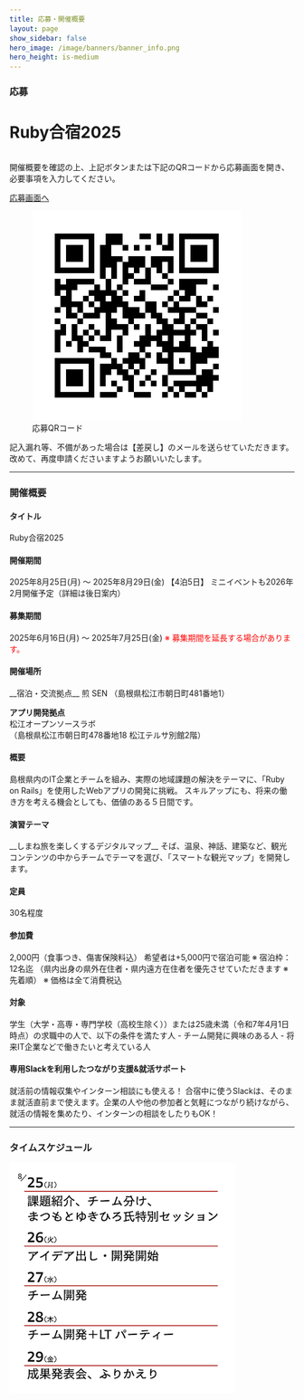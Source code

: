 ```yaml
---
title: 応募・開催概要
layout: page
show_sidebar: false
hero_image: /image/banners/banner_info.png
hero_height: is-medium
---
```


<h3 class="block">
  <span class="icon-text has-text-info-dark">
    <span class="icon">
      <i class="fas fa-file-alt"></i>
    </span>
    <span>応募</span>
  </span>
</h3>

<h1 class="has-text-centered has-text-danger-dark">Ruby合宿2025</h1>

<div class="columns is-centered">
  <div class="column is-12">
    <p class="has-text-centered">
      <span>開催概要を確認の上、上記ボタンまたは下記のQRコードから応募画面を開き、必要事項を入力してください。</span>
    </p>
    <p class="has-text-centered">
      <a class="button is-large is-rounded is-link" target="_blank" href="https://forms.gle/zL3gAKMzBAwRhezx6">応募画面へ</a>
    </p>
    <div class="block has-text-centered">
      <figure class="image is-128x128 is-inline-block">
        <img src="/image/2025/2025_sf_barcode.png" alt="応募QRコード">
        <figcaption>
          応募QRコード
        </figcaption>
      </figure>
    </div>
    <div class="notification is-warning is-light">
      記入漏れ等、不備があった場合は【差戻し】のメールを送らせていただきます。改めて、再度申請くださいますようお願いいたします。
    </div>
  </div>
</div>

---

<h3 class="block" class="has-text-info-dark">
  <span class="icon-text">
    <span class="icon">
      <i class="fas fa-gem"></i>
    </span>
    <span>開催概要</span>
  </span>
</h3>

<h4 class="has-text-success-dark">タイトル</h4>
Ruby合宿2025  

<h4 class="has-text-success-dark">開催期間</h4>
2025年8月25日(月) 〜 2025年8月29日(金) 【4泊5日】  
ミニイベントも2026年2月開催予定（詳細は後日案内）  

<h4 class="has-text-success-dark">募集期間</h4>
2025年6月16日(月) 〜 2025年7月25日(金)  
<span style="color: red;">※ 募集期間を延長する場合があります。</span>  

<h4 class="has-text-success-dark">開催場所</h4>
__宿泊・交流拠点__  
煎 SEN  
（島根県松江市朝日町481番地1）  

__アプリ開発拠点__  
松江オープンソースラボ  
（島根県松江市朝日町478番地18 松江テルサ別館2階）  

<h4 class="has-text-success-dark">概要</h4>
島根県内のIT企業とチームを組み、実際の地域課題の解決をテーマに、「Ruby on Rails」を使用したWebアプリの開発に挑戦。  
スキルアップにも、将来の働き方を考える機会としても、価値のある５日間です。  

<h4 class="has-text-success-dark">演習テーマ</h4>
__しまね旅を楽しくするデジタルマップ__  
そば、温泉、神話、建築など、観光コンテンツの中からチームでテーマを選び、「スマートな観光マップ」を開発します。

<h4 class="has-text-success-dark">定員</h4>
30名程度  

<h4 class="has-text-success-dark">参加費</h4>
2,000円（食事つき、傷害保険料込）  
希望者は+5,000円で宿泊可能  
※ 宿泊枠：12名迄  
（県内出身の県外在住者・県内遠方在住者を優先させていただきます ※先着順）  
※ 価格は全て消費税込  

<h4 class="has-text-success-dark">対象</h4>
学生（大学・高専・専門学校（高校生除く））または25歳未満（令和7年4月1日時点）の求職中の人で、以下の条件を満たす人  
- チーム開発に興味のある人
- 将来IT企業などで働きたいと考えている人

<h4 class="has-text-success-dark">専用Slackを利用したつながり支援&就活サポート</h4>
就活前の情報収集やインターン相談にも使える！  
合宿中に使うSlackは、そのまま就活直前まで使えます。企業の人や他の参加者と気軽につながり続けながら、就活の情報を集めたり、インターンの相談をしたりもOK！  

---

<h3 class="block" class="has-text-info-dark">
  <span class="icon-text">
    <span class="icon">
      <i class="fas fa-calendar"></i>
    </span>
    <span>タイムスケジュール</span>
  </span>
</h3>

![Ruby合宿2025タイムスケジュール](/image/2025/2025_schedule.png "Ruby合宿2025タイムスケジュール")
